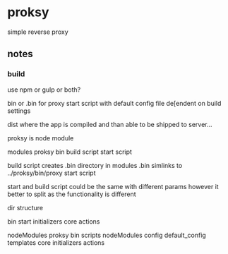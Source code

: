 # proksy
simple reverse proxy


## notes

### build
use npm or gulp or both?

bin or .bin
for proxy start script with default config file de[endent on build settings

dist
where the app is compiled and than able to be shipped to server...

proksy is node module

modules
  proksy
    bin
      build script
      start script 

build script creates .bin directory in modules
.bin
  simlinks to 
    ../proksy/bin/proxy start script



start and build script could be the same with different params
however it better to split as the functionality is different

dir structure


bin
  start
initializers
core
actions

nodeModules
  proksy
    bin
      scripts
    nodeModules
    config
      default_config
    templates
    core
    initializers
    actions


      


